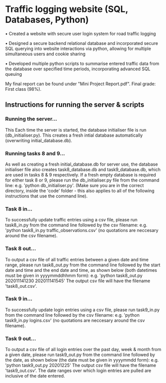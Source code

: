 # Traffic logging website (SQL, Databases, Python)

• Created a website with secure user login system for road traffic logging

• Designed a secure backend relational database and incorporated secure SQL querying into website interactions via python, allowing for multiple simultaneous users and cookie sharing

• Developed multiple python scripts to summarise entered traffic data from the database over specified time periods, incorporating advanced SQL queuing

My final report can be found under "Mini Project Report.pdf". Final grade: First class (98%).

## Instructions for running the server & scripts

### Running the server...
This 
Each time the server is started, the database initialiser file is run (db_initialiser.py). 
This creates a fresh intial database automatically (overwriting initial_database.db).

### Running tasks 8 and 9...
As well as creating a fresh initial_database.db for server use, the database initialiser file also creates task8_database.db and task9_database.db, 
which are used in tasks 8 & 9 respectively. If a fresh empty database is required for either task 8 or 9, please run the db_initialiser.py file from the command line: 
e.g. 'python db_initialiser.py'.
(Make sure you are in the correct directory, inside the 'code' folder - this also applies to all of the following instructions that use the command line).

### Task 8 in...
To successfully update traffic entries using a csv file, please run task8_in.py from the command line followed by the csv filename:
e.g. 'python task8_in.py traffic_observations.csv' (no quotations are neccesary around the csv filename).

### Task 8 out...
To output a csv file of all traffic entries between a given date and time range, please run task8_out.py from the command line followed by the start date and time
and the end date and time, as shown below (both datetimes must be given in yyyymmddhhmm form):
e.g. 'python  task8_out.py 202011141230 202011141545'
The output csv file will have the filename 'task8_out.csv'.

### Task 9 in...
To successfully update login entries using a csv file, please run task9_in.py from the command line followed by the csv filename:
e.g. 'python task9_in.py logins.csv' (no quotations are neccesary around the csv filename).

### Task 9 out...
To output a csv file of all login entries over the past day, week & month from a given date, please run task9_out.py from the command line followed by the date, 
as shown below (the date must be given in yyyymmdd form):
e.g. 'python  task9_out.py 20201225'
The output csv file will have the filename 'task9_out.csv'. The date ranges over which login entries are pulled are inclusive of the date entered.

